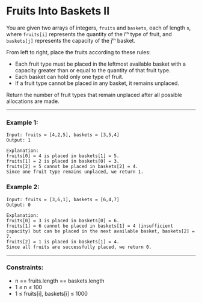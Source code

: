 # Fruits Into Baskets II

You are given two arrays of integers, `fruits` and `baskets`, each of length `n`, where `fruits[i]` represents the quantity of the iᵗʰ type of fruit, and `baskets[j]` represents the capacity of the jᵗʰ basket.

From left to right, place the fruits according to these rules:
- Each fruit type must be placed in the leftmost available basket with a capacity greater than or equal to the quantity of that fruit type.
- Each basket can hold only one type of fruit.
- If a fruit type cannot be placed in any basket, it remains unplaced.

Return the number of fruit types that remain unplaced after all possible allocations are made.

---

### Example 1:
```
Input: fruits = [4,2,5], baskets = [3,5,4]
Output: 1

Explanation:
fruits[0] = 4 is placed in baskets[1] = 5.
fruits[1] = 2 is placed in baskets[0] = 3.
fruits[2] = 5 cannot be placed in baskets[2] = 4.
Since one fruit type remains unplaced, we return 1.
```

### Example 2:
```
Input: fruits = [3,6,1], baskets = [6,4,7]
Output: 0

Explanation:
fruits[0] = 3 is placed in baskets[0] = 6.
fruits[1] = 6 cannot be placed in baskets[1] = 4 (insufficient capacity) but can be placed in the next available basket, baskets[2] = 7.
fruits[2] = 1 is placed in baskets[1] = 4.
Since all fruits are successfully placed, we return 0.
```

---

### Constraints:
- n == fruits.length == baskets.length  
- 1 ≤ n ≤ 100  
- 1 ≤ fruits[i], baskets[i] ≤ 1000
